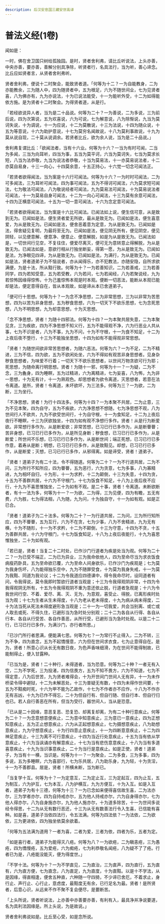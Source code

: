 ```yaml
---
description: 后汉安息国三藏安世高译
---
```


# 普法义经(1卷)

闻如是：

一时，佛在舍卫国只树给孤独园。是时，贤者舍利弗，请比丘听说法，上头亦善，中央亦善，要亦善，善解分别具净除，听贤者行，名具法行，当为听，善心谛念。比丘应如贤者言，从贤者舍利弗听。

贤者舍利弗，便说十二时聚会，能致贤者道。「何等为十二？一为自能教身，二为亦能教余，三为随人中，四为随贤者中，五为根足，六为不随世间业，七为见贤者喜，八为佛亦有，九为亦说法，十为已说法能受，十一为能听外受，十二为如得能依方施。是为贤者十二时聚会。为得贤者道，从是行。

「若经欲说异人者，当为是二十品说。何等为二十？一为善说，二为多说，三为前后说，四为次第说，五为欢喜说，六为可说，七为解意说，八为除惭说，九当为莫诃失说，十为调说，十一为应说，十二为莫散说，十三为法说，十四为随众说，十五为等意说，十六为助护意说，十七为莫穷名闻故说，十八为莫利事故说，十九为莫从说自现，二十莫从说调余。若贤者比丘，欲为余人说，当为是二十品说。」

舍利弗复谓比丘：「欲闻法者，当有十六业。何等为十六？一当为有时可闻，二当为多闻，三当为向耳听，四当为事，五当为莫平诃，六当为莫诃失，七当为莫求长短，八当为法恭敬，九当为说法者恭敬，十当为莫易法，十一亦莫易说法者，十二亦莫自易身，十三一向心，十四莫余意，十五正持心，十六觉一切念可闻法正。

「若贤者欲得闻法，当为案是十六行可闻法。何等为十六？一为时时可闻法，二为可多闻法，三为耳听可闻法，四为事可闻法，五为不得诃可闻法，六为莫求短可闻法，七为敬法可闻法，八为敬说经者可闻法，九为莫易法可闻法，十为莫易说法者可闻法，十一为莫易自身可闻法，十二为一向心可闻法，十三为莫有余意可闻法，十四为正横意可闻法，十五为一切一意可闻法，十六为念定意可闻法。

「若贤者欲得闻法，当为案是十六比可闻法。已闻法如上说，便生信可意，从是致到无为。已闻如是法，便生贤者爱无所欲，最从是致无为。已闻如是法，便生喜意爱，为从是致无为。已闻如是法，便舍恶着意为定意，为从是致无为。已闻如是法，得舍疑见复明，为最将至无为。已闻如是法，便见阴无所有，便见阴空，便见阴轻，以见便意解、便意净、便意止、便意解脱，如是为从是致无为。已闻法如是，一切世间行见空，不复往住，便爱尽离灭，便可无为意转意止得解脱，为从是致无为。已闻法如是，意欲行相从行独坐断妄，得第一愿，为从是致无为。已闻如是法，为净眼见四谛，为从是致无为。已闻如是法，为满行，为从是致无为。已闻如是法，贤者道弟子为不恼说者，亦从闻得乐，亦不犯教法，亦随安隐，自所求欲满便，为是十法，所从黠行致。何等为十？一为若善知识，二为若善戒，三为若善同学，四为若知受意，五为若受教，六为若问，七为若闻经，八为若聚说经，九为若惊怖因缘得惊怖，十为己羞惊怖本观是时本观。便断一切恶法，能断从本观已能却是法，便定意得自在，皆从本观故，如是谛从本已舍道弟子。

「便可行十思想。何等为十？一为念不净思想，二为非常思想，三为以非常为苦思想，四为以苦为非身思想，五为秽食思想，六为一切天下不欲乐思想，七为念死思想，八为不明思想，九为却意思想，十为灭思想。

「念不净思想，贤者！为随十四邪法。何等为十四？一为本聚共居失意，二为本聚见贪，三为疾欲，四为不净思想不知义行，五为不能得观不净，六为行恶业人共从事，七为不识是者，八为不事，九为不问，十为不守根，十一为食不知足，十二为上夜后夜不堕行，十三为不能独坐思想，十四为如有不能得观非常思想。

「贤者！为随世间欲非常苦思想者，为随六恶法。何等为六？一为不足，二为不精进，三为不信，四为欲，五为不欲闲处坐，六为不得如有观苦非身思想者。见身杂秽食思想者，为味爱不行着；一切天下不欲乐思想者，以世间万物贪欲可行为耶；死思想，为随命离行明思想。贤者！为随十一邪，何等为十一？一为疑，二为不念，三为麁身，四为睡瞑，五为过精进，六为离精进，七为妄喜，八为怖，九为非一思想，十为无有计，十一为熟观色。却思想者为欲令离道，灭思想者，若意在法令离道。是所，贤者！令离道，未坏欲坏，为三法多。何等为三？一为欲，二为断，三为坐行。

「不净思想，贤者！为行十四法多。何等为十四？一为本聚不共居，二为止意，三为不见本聚，四为自守，五为不疾欲，六为净思想不想随，七为净思想不观，八为世间行人不欲共，九为不欲受世间行，十为自守根，十一为食知足，十二为上夜后夜行不睡瞑，十三为厌欲独坐，十四为如有观不净想行多作。贤者！从是行为断爱欲。非常想行多作为，从是断爱欲；非常苦想，已习已行已多作为，从是断瞢瞢；苦非身想，已习已行已多作为，从是所见身断；秽食想，已习已行已多作为，从是断爱；所世间不乐想，已习已行已多作为，从是断世间；端正死想，已习已行已多作意，着寿从是断；明想，已习已行已多作，从是致黠见。却想，已习已行已多作，从是断爱；灭想，已习已行已多作，从邪得离。如是谛受，贤者！道弟子。

「贤者！道弟子为有二十法，令不得随道。何等为二十？一为不行道共居，二为不问，三为所行不知所应，四为瞢瞢，五为恶行，六为贪意，七为多事，八为寡精进，九为相坏自归，十为形，十一为求矜，十二为颠倒，十三为失意，十四为贪，十五为不善群共居，十六为不守根门，十七为饭食不知足，十八为上夜后夜不应行，十九为不喜思惟独坐，二十为如有不观。是二十事，贤者！令离道。未断欲断者，有十一法为多，何等为十一？一为欲，二为得，三为见便，四为有瞻，五无有费，六为胜，七为得法相，八为随，九为问，十为独自守，十一为如有观。如是正已合。

「贤者！道弟子为二十法多。何等为二十？一为行道共居，二为问，三为所行知所应，四为不瞢瞢，五为互行，六为不在贪，七为少事，八为不舍精进，九为无有横，十为不随形，十一为不求矜，十二为不颠倒，十三为守意，十四为不贪，十五为善群共居，十六为守根门，十七为饭食知足，十八为上夜后夜能行，十九为喜思惟独坐，二十为如有观。

「若已是，贤者！当复二十二时处，已作沙门行道者为疾是处当为观。何等为二十二？一为已受不端正，二为已为异业，三为我命依他人，四为至命尽当为求衣饭食病瘦药卧具，五为至命欲已覆，六为至命人间身欲乐，已作沙门为疾观是；七为莫为我身伤坏，八为能得独乐空中，九为不随罪受食，十为莫为我身失戒，十一为莫为我黠、同道为我论议；十二为令我道应四德课中，得令我命尽时，设同道者有问，令我得说，莫令我即时暂欲行道者当观是；十三为令我得观阴非常，十四为令我得观阴无所有，十五为令我得观阴不重为意还依止脱，行道者急观是；十六为令我世间行空、不着、爱尽、离、灭、无为，为意观，喜受止、得脱，已离形疾时处当为观；十七为生者从生未得度，十八为老从老未得度，十九为病从病未得度，二十为法当死从死法未得度避形急当观是；二十一为一切我爱，共会当别离、或亡或人取去或死、不得久住，已避形当为急时处分别观；二十二为各自从行得、各自从行本、各自从行受苦、各自作善恶，从所行受，已避形当为急时处观。以是二十二行，已习已行已多作，为满沙门，亦行者所思。」

「已沙门所行者思满，便能满七思。何等为七？一为常行不止得入，二为不转，三为不争，四为直念，五为不起憍慢意，六为但在世间求衣食，七为止意得自在。是为，贤者！所意心识从长无有数日夜，为色声香味细滑，为在世间不能得制故，已能制得止，便入甘露种。

「已当为是，贤者！二十种行，未得道者，当为恐意。何等为二十种？一者无有入空，二为不学死，三为投渚，四为信畏方，五为不知不畏方，六为不知道，七为不得定意，八为后世苦，九为贤者难得会，十为开世间门世间人无有异，十一为未作桥梁令得中避狱，十二为未解恶处，十三为普疑无有数，十四为未得作世间要，十五为不黠痴时死，十六为甲不能为乙故作，十七为不作者亦不应作，十八为不作亦无有吉凶，十九为已作不得忘，二十为但自行有、但自行随、但自行本、但自行归也已。若人自行善恶在所有，但当为受行，器世间人，当从是恐意。

「已从是二十因缘，意恶复恶、恐复恐、却离复却离，为有二十种行意疾止。何等为二十？一为念意想意便疾止，二为意中知意疾止，三为意已一意疾止，四为正想知意疾止，五为正止想意疾止，六为从正起想意疾止，七为摄想意疾止，八为助想意疾止，九为守想意疾止，十为行四意止意疾止，十一为四断意意疾止，十二为四神足意疾止，十三为离不可行意疾止，十四为当近行处意疾止，十五为当有依从学意疾止，十六为当讽诵亦有解意疾止，十七为当有悲伤意意疾止，十八为当有多道喜意疾止，十九为当识事意疾止，二十为当行是意疾止。如是正使，贤者！道弟子，为当有十一横，当识是。何等为十一？一为聚会，二为多食，三为多事，四为多说，五为多睡瞑，六为喜部行，七为乐共居，八为助乐身，九为轻，十为贪淫，十一为不善郡县。居是，贤者！所横未断，当为断已。

「当复学十互。何等为十？一为定意互，二为定止互，三为定起互，四为止互，五为制互，六为护互，七为本互，八为护横互，九为方便互，十为入互。如是入互者，道弟子为有十三德，何等为十三？一为已念如来便得喜信故生喜，二为法亦尔，三为学者亦尔，四为自持戒亦尔，五为他人持戒亦尔，六为自身得亦尔，七为他人得亦尔，八为自身施亦尔，九为他人施亦尔，十为道多除苦，十一为世间多说经令得思，十二为从无有数行恶还，十三为从无有数善法行令入生喜，已信能有喜种。如是喜，道弟子当依四法行，令五法满。何等为四法依？一为法依，二为欲依，三为更进依，四为独坐依莫余欲着。

「何等为五法满为道用？一者为喜，二者为爱，三者为依，四者为乐，五者为定。

「如是喜行者，道弟子为能得灭八疮。何等为八？一为欲疮，二为瞋恚疮，三为愚疮，四为憍慢疮，五为爱疮，六为痴疮，七为利恭敬名闻疮，八为疑不了了疮。行者已为是，八疮能没能灭，便为得度世。」

「不学十法。何等为十？一为不学直见，二为直治，三为直声，四为直行，五为直有，六为直方便，七为直念，八为直定，九为直度，十为直黠。以是十不学法，从是因缘，得直相逢，便舍五种直，六种随一守四猗，不少谛已舍厄，不着求止，身行止、声行止、心行止，意虑度，最黠度无有余，已行足名为最。贤者！是所贤者，后意心识，从远来不作不聚不复会便尽，是要断苦。

「上头所说，贤者听说法，上亦善中亦善要亦善，有利有入，最具净并净说要道，名为具利法因缘是。所上头说，为是故说。」

贤者舍利弗说如是。比丘至心受，如是念所说。
